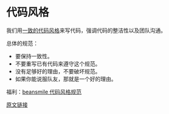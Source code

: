 # 代码风格

我们用[一致的代码风格](https://github.com/thoughtbot/guides/tree/master/style)来写代码，强调代码的整洁性以及团队沟通。

总体的规范：

- 要保持一致性。
- 不要重写已有代码来遵守这个规范。
- 没有足够好的理由，不要破坏规范。
- 如果你能说服队友，那就是一个好的理由。

福利：[beansmile 代码风格规范](https://beansmile.gitbooks.io/styleguide/content/)

[原文链接](https://thoughtbot.com/playbook/developing/style-guide)
